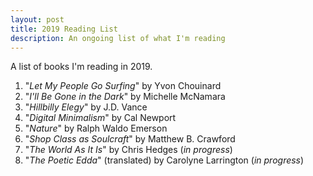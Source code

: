 ```yaml
---
layout: post
title: 2019 Reading List
description: An ongoing list of what I'm reading
---
```


A list of books I'm reading in 2019.

1. "_Let My People Go Surfing_" by Yvon Chouinard
2. "_I'll Be Gone in the Dark_" by Michelle McNamara
3. "_Hillbilly Elegy_" by J.D. Vance
4. "_Digital Minimalism_" by Cal Newport
5. "_Nature_" by Ralph Waldo Emerson
6. "_Shop Class as Soulcraft_" by Matthew B. Crawford
7. "_The World As It Is_" by Chris Hedges (_in progress_)
8. "_The Poetic Edda_" (translated) by Carolyne Larrington (_in progress_)
